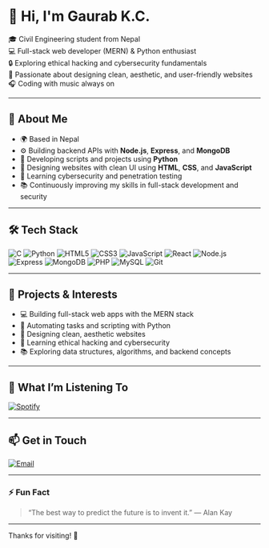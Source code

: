 # 👋 Hi, I'm Gaurab K.C.

🎓 Civil Engineering student from Nepal  
💻 Full-stack web developer (MERN) & Python enthusiast  
🔒 Exploring ethical hacking and cybersecurity fundamentals  
🎨 Passionate about designing clean, aesthetic, and user-friendly websites  
🎧 Coding with music always on  

---

## 🚀 About Me

- 🌍 Based in Nepal  
- ⚙️ Building backend APIs with **Node.js**, **Express**, and **MongoDB**  
- 🐍 Developing scripts and projects using **Python**  
- 🎨 Designing websites with clean UI using **HTML**, **CSS**, and **JavaScript**  
- 🔐 Learning cybersecurity and penetration testing  
- 📚 Continuously improving my skills in full-stack development and security  

---

## 🛠️ Tech Stack

![C](https://img.shields.io/badge/C-00599C?style=for-the-badge&logo=c&logoColor=white) 
![Python](https://img.shields.io/badge/Python-3776AB?style=for-the-badge&logo=python&logoColor=white) 
![HTML5](https://img.shields.io/badge/HTML5-E34F26?style=for-the-badge&logo=html5&logoColor=white) 
![CSS3](https://img.shields.io/badge/CSS3-1572B6?style=for-the-badge&logo=css3&logoColor=white) 
![JavaScript](https://img.shields.io/badge/JavaScript-F7DF1E?style=for-the-badge&logo=javascript&logoColor=black) 
![React](https://img.shields.io/badge/React-61DAFB?style=for-the-badge&logo=react&logoColor=black) 
![Node.js](https://img.shields.io/badge/Node.js-339933?style=for-the-badge&logo=node.js&logoColor=white) 
![Express](https://img.shields.io/badge/Express.js-000000?style=for-the-badge&logo=express&logoColor=white) 
![MongoDB](https://img.shields.io/badge/MongoDB-47A248?style=for-the-badge&logo=mongodb&logoColor=white) 
![PHP](https://img.shields.io/badge/PHP-777BB4?style=for-the-badge&logo=php&logoColor=white) 
![MySQL](https://img.shields.io/badge/MySQL-4479A1?style=for-the-badge&logo=mysql&logoColor=white) 
![Git](https://img.shields.io/badge/Git-F05032?style=for-the-badge&logo=git&logoColor=white)

---

## 🔭 Projects & Interests

- 💻 Building full-stack web apps with the MERN stack  
- 🐍 Automating tasks and scripting with Python  
- 🎨 Designing clean, aesthetic websites  
- 🔐 Learning ethical hacking and cybersecurity  
- 📚 Exploring data structures, algorithms, and backend concepts

---

## 🎵 What I’m Listening To

[![Spotify](https://img.shields.io/badge/Spotify-Listen-1DB954?style=flat&logo=spotify&logoColor=white)](https://open.spotify.com/user/317loy7bfunkf757hlholfswx35m?si=512bb22593684d44)

---

## 📫 Get in Touch

[![Email](https://img.shields.io/badge/Email-📧-D14836?style=for-the-badge&logo=gmail&logoColor=white)](mailto:gaurab.kc.a@gmail.com)

---

### ⚡ Fun Fact

> “The best way to predict the future is to invent it.” — Alan Kay

---

Thanks for visiting! 🚀
